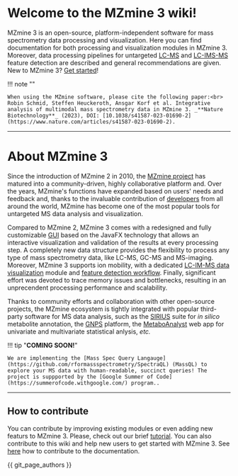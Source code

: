 # Welcome to the MZmine 3 wiki!

MZmine 3 is an open-source, platform-independent software for mass spectrometry data
processing and visualization. Here you can find documentation for both processing and visualization modules in MZmine 3. Moreover,
data processing pipelines for untargeted [LC-MS](workflows/lcmsworkflow/lcms-workflow.md)
and [LC-IMS-MS](workflows/imsworkflow/ion-mobility-data-processing-workflow.md) feature detection
are described and general recommendations are given. New to MZmine 3? [Get started](./getting_started/index.md)!

!!! note ""

    When using the MZmine software, please cite the following paper:<br>
    Robin Schmid, Steffen Heuckeroth, Ansgar Korf et al. Integrative analysis of multimodal mass spectrometry data in MZmine 3. _**Nature Biotechnology**_ (2023), DOI: [10.1038/s41587-023-01690-2](https://www.nature.com/articles/s41587-023-01690-2).

---

# About MZmine 3

Since the introduction of MZmine 2 in 2010, the [MZmine project](https://github.com/mzmine) has matured into a community-driven, highly
collaborative platform and. Over the years, MZmine's functions have expanded based on users' needs and feedback and, thanks to the invaluable contribution of [developers](https://github.com/mzmine/mzmine3/graphs/contributors) from all around the world, MZmine has become one of the most popular tools for untargeted MS data analysis and visualization.

Compared to MZmine 2, MZmine 3 comes with a redesigned and fully customizable [GUI](getting_started/main_window_overview.md) based on the JavaFX technology that allows an interactive visualization and validation of the results at every processing step. A completely new data structure provides the flexibility to process any type of mass spectrometry data,
like LC-MS, GC-MS and MS-imaging. Moreover, MZmine 3 supports ion mobility, with a
dedicated [LC-IM-MS data visualization](visualization_modules/ims_raw_data_overview/IM-data-visualisation.md)
module and [feature detection workflow](workflows/imsworkflow/ion-mobility-data-processing-workflow.md). Finally, significant effort was devoted to trace memory issues and bottlenecks, resulting in an unprecendent processing performance and scalability.

Thanks to community efforts and collaboration with other open-source projects, the MZmine ecosystem is tightly integrated with popular third-party
software for MS data analysis, such as
the [SIRIUS](https://bio.informatik.uni-jena.de/software/sirius/) suite for _in silico_ metabolite
annotation, the [GNPS](https://gnps.ucsd.edu/ProteoSAFe/static/gnps-splash.jsp?redirect=auth)
platform, the [MetaboAnalyst](https://www.metaboanalyst.ca/)
web app for univariate and multivariate statistical anlysis, _etc._

!!! tip "**COMING SOON!**"

    We are implementing the [Mass Spec Query Langauge](https://github.com/rformassspectrometry/SpectraQL) (MassQL) to explore your MS data with human-readable, succinct queries! The project is suppported by the [Google Summer of Code](https://summerofcode.withgoogle.com/) program..

---

## How to contribute

You can contribute by improving existing modules or even adding new featurs to MZmine 3. Please, check out our
brief [tutorial](http://mzmine.github.io/development.html). You can also contribute to this wiki and help new users to get started with MZmine 3.
See [here](contribute/contribute.md) how to contribute to the documentation.

{{ git_page_authors }}
